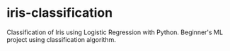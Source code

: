 # iris-classification
Classification of Iris using Logistic Regression with Python. Beginner's ML project using classification algorithm.  
